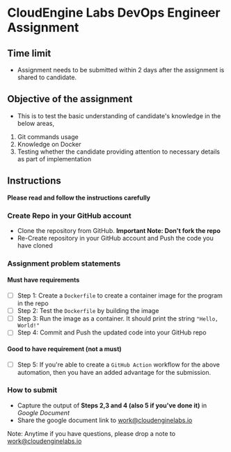 # CloudEngine Labs DevOps Engineer Assignment

## Time limit
- Assignment needs to be submitted within 2 days after the assignment is shared to candidate.

## Objective of the assignment 
- This is to test the basic understanding of candidate's knowledge in the below areas,
1. Git commands usage
2. Knowledge on Docker
3. Testing whether the candidate providing attention to necessary details as part of implementation

## Instructions
**Please read and follow the instructions carefully**

### Create Repo in your GitHub account
- Clone the repository from GitHub. **Important Note: Don't fork the repo** 
- Re-Create repository in your GitHub account and Push the code you have cloned

### Assignment problem statements
#### Must have requirements
- [ ] Step 1: Create a `Dockerfile` to create a container image for the program in the repo
- [ ] Step 2: Test the `Dockerfile` by building the image 
- [ ] Step 3: Run the image as a container. It should print the string `"Hello, World!"`
- [ ] Step 4: Commit and Push the updated code into your GitHub repo
#### Good to have requirement (not a must)
- [ ] Step 5: If you're able to create a `GitHub Action` workflow for the above automation, then you have an added advantage for the submission.

### How to submit
- Capture the output of **Steps 2,3 and 4 (also 5 if you've done it)** in _Google Document_
- Share the google document link to [work@cloudenginelabs.io](mailto:work@cloudenginelabs.io)

Note: Anytime if you have questions, please drop a note to [work@cloudenginelabs.io](mailto:work@cloudenginelabs.io)
